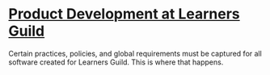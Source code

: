 # [Product Development at Learners Guild](http://learnersguild.github.io/product-development)

Certain practices, policies, and global requirements must be captured for all software created for Learners Guild. This is where that happens.
